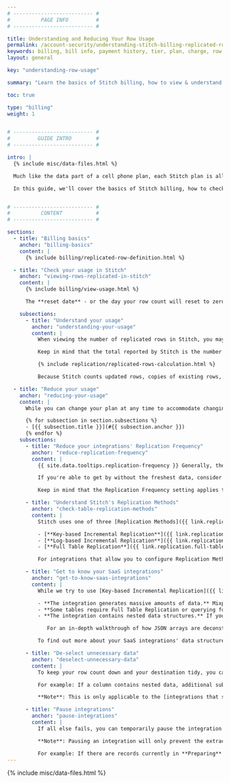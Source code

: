 ```yaml
---
# -------------------------- #
#          PAGE INFO         #
# -------------------------- #

title: Understanding and Reducing Your Row Usage
permalink: /account-security/understanding-stitch-billing-replicated-rows
keywords: billing, bill info, payment history, tier, plan, charge, row usage, replicated row, replicated rows, usage, row count
layout: general

key: "understanding-row-usage"

summary: "Learn the basics of Stitch billing, how to view & understand your usage, and keep your row count low."

toc: true

type: "billing"
weight: 1


# -------------------------- #
#         GUIDE INTRO        #
# -------------------------- #

intro: |
  {% include misc/data-files.html %}

  Much like the data part of a cell phone plan, each Stitch plan is allotted a certain number of replicated rows per month. For detailed info on pricing and what's included in each plan, refer to the [pricing page]({{ site.pricing }}){:target="new"} on our website.

  In this guide, we'll cover the basics of Stitch billing, how to check and understand your usage, and some tips for keeping your row count low.


# -------------------------- #
#          CONTENT           #
# -------------------------- #

sections:
  - title: "Billing basics"
    anchor: "billing-basics"
    content: |
      {% include billing/replicated-row-definition.html %}

  - title: "Check your usage in Stitch"
    anchor: "viewing-rows-replicated-in-stitch"
    content: |
      {% include billing/view-usage.html %}

      The **reset date** - or the day your row count will reset to zero - can be found in the **Plan Details** section of your {{ app.page-names.billing }} page, accessed by clicking the {{ app.menu-paths.billing }}.

    subsections:
      - title: "Understand your usage"
        anchor: "understanding-your-usage"
        content: |
          When viewing the number of replicated rows in Stitch, you may be surprised by the totals. You may ask yourself: _"How did Stitch replicate this many rows? There aren't that many in my source or destination!"_

          Keep in mind that the total reported by Stitch is the number of **replicated** rows. The number of rows Stitch replicates is directly impacted by:

          {% include replication/replicated-rows-calculation.html %}

          Because Stitch counts updated rows, copies of existing rows, and rows created from de-nesting towards your total usage, the total of replicated rows and the total number of rows in your data sources or destination may not be equal.

  - title: "Reduce your usage"
    anchor: "reducing-your-usage"
    content: |
      While you can change your plan at any time to accommodate changing volume needs, below are some tried-and-true tips for reducing your row usage and staying within your plan's row allotment:

      {% for subsection in section.subsections %}
      - [{{ subsection.title }}](#{{ subsection.anchor }})
      {% endfor %}
    subsections:
      - title: "Reduce your integrations' Replication Frequency"
        anchor: "reduce-replication-frequency"
        content: |
          {{ site.data.tooltips.replication-frequency }} Generally, the more often an integration is scheduled to replicate, the higher the number of rows Stitch replicates for the inetgration.

          If you're able to get by without the freshest data, consider changing your integrations' [Replication Frequency]({{ link.replication.rep-frequency | prepend: site.baseurl }}) to something less frequent. For example: Every hour or six hours.

          Keep in mind that the Replication Frequency setting applies to the **entire integration**, not individual tables. This is especially important if there are a lot of tables that use <a href="#" data-toggle="tooltip" data-original-title="{{ site.data.tooltips.full-table-rep }}">Full Table Replication</a> in the integration.

      - title: "Understand Stitch's Replication Methods"
        anchor: "check-table-replication-methods"
        content: |
          Stitch uses one of three [Replication Methods]({{ link.replication.rep-methods | prepend: site.baseurl }}) to replicate data from your data sources. To keep your row usage down, Stitch recommends familiarizing yourself with each of these methods before selecting tables for replication. This will ensure you set Stitch up to accurately and efficiently replicate your data.

          - [**Key-based Incremental Replication**]({{ link.replication.key-based-incremental | prepend: site.baseurl }}) - {{ site.data.tooltips.key-based-incremental-rep }}
          - [**Log-based Incremental Replication**]({{ link.replication.log-based-incremental | prepend: site.baseurl }}) - {{ site.data.tooltips.log-based-incremental-rep }}
          - [**Full Table Replication**]({{ link.replication.full-table | prepend: site.baseurl }}) - {{ site.data.tooltips.full-table-rep }}

          For integrations that allow you to configure Replication Methods for selected tables, Stitch recommends using an incremental method whenever possible. This can significantly reduce the amount of redundant data that's replicated by Stitch.

      - title: "Get to know your SaaS integrations"
        anchor: "get-to-know-saas-integrations"
        content: |
          While we try to use [Key-based Incremental Replication]({{ link.replication.key-based-incremental | prepend: site.baseurl }}) for SaaS integrations whenever possible, replicating high numbers of rows is sometimes unavoidable. This can be because:

          - **The integration generates massive amounts of data.** Mixpanel, for example, typically contains large amounts of data.
          - **Some tables require Full Table Replication or querying for a time range** (attribution window) during each replication job to ensure accuracy. 
          - **The integration contains nested data structures.** If you're using a destination that doesn't natively support nested structures, Stitch will de-nest these structures and create sub-rows which will result in a higher number of replicated rows.

             For an in-depth walkthrough of how JSON arrays are deconstructed in Stitch, as well as what arrays are in the first place, check out the [Handling of Nested Data Structures & Row Count Impact]({{ link.destinations.storage.nested-structures | prepend: site.baseurl }}) guide.

          To find out more about your SaaS integrations' data structure and replication methods, we recommend checking out our extensive [SaaS integration docs]({{ site.baseurl }}/integrations/saas). Every SaaS integration has detailed info about the tables Stitch will replicate and the methods used to do so.

      - title: "De-select unnecessary data"
        anchor: "deselect-unnecessary-data"
        content: |
          To keep your row count down and your destination tidy, you can also de-select any tables or columns you don't need.

          For example: If a column contains nested data, additional sub-rows may be created to accommodate loading the data to certain destination types. This will increase the total row count, as [Stitch counts sub-rows towards usage](#billing-basics). If this column is no longer needed, you could de-select it and lower your usage.

          **Note**: This is only applicable to the [integrations that support table and/or column selection]({{ link.replication.syncing | prepend: site.baseurl | append: "#table-column-selection-support" }}).

      - title: "Pause integrations"
        anchor: "pause-integrations"
        content: |
          If all else fails, you can temporarily pause the integration to keep from going over your row limit.

          **Note**: Pausing an integration will only prevent the extraction of additional records. Loading will continue for records that have been extracted prior to the pause.

          For example: If there are records currently in **Preparing** when an integration is paused, Stitch will continue to load these records, complete the current replication job, and count them towards your usage.
---
```

{% include misc/data-files.html %}